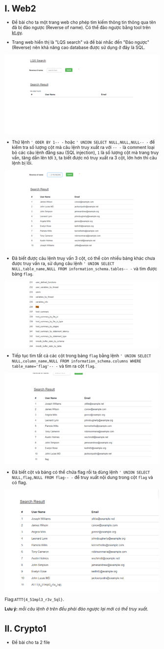 # I. Web2
* Đề bài cho ta một trang web cho phép tìm kiếm thông tin thông qua tên đã bị đảo ngược (Reverse of name). Có thể đảo ngược bằng tool trên [kt.gy](https://kt.gy/tools.html#conv/).

* Trang web hiển thị là "LQS search" và đề bài nhắc đến "Đảo ngược" (Reverse) nên khả năng cao database được sử dụng ở đây là SQL.

![img](https://github.com/dnamgithub33/wu_svattt/blob/3f064232249fb035d4b0ae225391b5d1829192f2/img/homew2.PNG)

* Thử lệnh ```' ODER BY 1-- -``` hoặc ```' UNION SELECT NULL,NULL,NULL-- -``` để kiểm tra số lượng cột mà câu lệnh truy xuất ra với ```-- -``` là comment loại bỏ các câu lệnh đằng sau (SQL injection), ```1``` là số lượng cột mà trang truy vấn, tăng dần lên tới ```3```, ta biết được nó truy xuất ra 3 cột, lớn hơn thì câu lệnh bị lỗi.

![img](https://github.com/dnamgithub33/wu_svattt/blob/fc0f4da1a6435d589a4e3c2abe5c0bbfcff5d5b3/img/img.png)

* Đã biết được câu lệnh truy vấn 3 cột, có thể còn nhiều bảng khác chưa được truy vấn ra, sử dụng câu lệnh ```' UNION SELECT NULL,table_name,NULL FROM information_schema.tables-- -``` và tìm được bảng ```flag```.

![img](https://github.com/dnamgithub33/wu_svattt/blob/8d05ccaafc84ba837f853e175be5a674a2e4f91a/img/flag_table.PNG)

* Tiếp tục tìm tất cả các cột trong bảng ```flag``` bằng lệnh ```' UNION SELECT NULL,column_name,NULL FROM information_schema.columns WHERE table_name='flag'-- -``` và tìm ra cột ```flag```.

![img](https://github.com/dnamgithub33/wu_svattt/blob/04f497a7f1b4f03bd581bb728da75286bdc4e25f/img/flag.PNG)

* Đã biết cột và bảng có thể chứa flag rồi ta dùng lệnh ```' UNION SELECT NULL,flag,NULL FROM flag-- -``` để truy xuất nội dung trong cột ```flag``` và có flag.

![img](https://github.com/dnamgithub33/wu_svattt/blob/62bce02ea70bb0607ff88cf6fb5113ac3f3d6616/img/final_flag.PNG)

Flag:```ATTT{4_51mpl3_r3v_5ql}```.

**Lưu ý:** _mỗi câu lệnh ở trên đều phải đảo ngược lại mới có thể truy xuất._ 

# II. Crypto1
* Đề bài cho ta 2 file 


